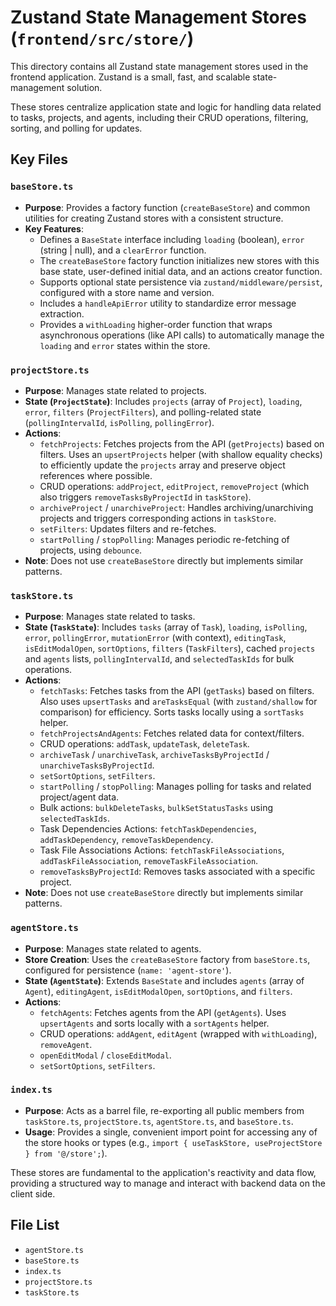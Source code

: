 # Zustand State Management Stores (`frontend/src/store/`)

This directory contains all Zustand state management stores used in the frontend application. Zustand is a small, fast, and scalable state-management solution.

These stores centralize application state and logic for handling data related to tasks, projects, and agents, including their CRUD operations, filtering, sorting, and polling for updates.

## Key Files

### `baseStore.ts`

- **Purpose**: Provides a factory function (`createBaseStore`) and common utilities for creating Zustand stores with a consistent structure.
- **Key Features**:
  - Defines a `BaseState` interface including `loading` (boolean), `error` (string | null), and a `clearError` function.
  - The `createBaseStore` factory function initializes new stores with this base state, user-defined initial data, and an actions creator function.
  - Supports optional state persistence via `zustand/middleware/persist`, configured with a store name and version.
  - Includes a `handleApiError` utility to standardize error message extraction.
  - Provides a `withLoading` higher-order function that wraps asynchronous operations (like API calls) to automatically manage the `loading` and `error` states within the store.

### `projectStore.ts`

- **Purpose**: Manages state related to projects.
- **State (`ProjectState`)**: Includes `projects` (array of `Project`), `loading`, `error`, `filters` (`ProjectFilters`), and polling-related state (`pollingIntervalId`, `isPolling`, `pollingError`).
- **Actions**:
  - `fetchProjects`: Fetches projects from the API (`getProjects`) based on filters. Uses an `upsertProjects` helper (with shallow equality checks) to efficiently update the `projects` array and preserve object references where possible.
  - CRUD operations: `addProject`, `editProject`, `removeProject` (which also triggers `removeTasksByProjectId` in `taskStore`).
  - `archiveProject` / `unarchiveProject`: Handles archiving/unarchiving projects and triggers corresponding actions in `taskStore`.
  - `setFilters`: Updates filters and re-fetches.
  - `startPolling` / `stopPolling`: Manages periodic re-fetching of projects, using `debounce`.
- **Note**: Does not use `createBaseStore` directly but implements similar patterns.

### `taskStore.ts`

- **Purpose**: Manages state related to tasks.
- **State (`TaskState`)**: Includes `tasks` (array of `Task`), `loading`, `isPolling`, `error`, `pollingError`, `mutationError` (with context), `editingTask`, `isEditModalOpen`, `sortOptions`, `filters` (`TaskFilters`), cached `projects` and `agents` lists, `pollingIntervalId`, and `selectedTaskIds` for bulk operations.
- **Actions**:
  - `fetchTasks`: Fetches tasks from the API (`getTasks`) based on filters. Also uses `upsertTasks` and `areTasksEqual` (with `zustand/shallow` for comparison) for efficiency. Sorts tasks locally using a `sortTasks` helper.
  - `fetchProjectsAndAgents`: Fetches related data for context/filters.
  - CRUD operations: `addTask`, `updateTask`, `deleteTask`.
  - `archiveTask` / `unarchiveTask`, `archiveTasksByProjectId` / `unarchiveTasksByProjectId`.
  - `setSortOptions`, `setFilters`.
  - `startPolling` / `stopPolling`: Manages polling for tasks and related project/agent data.
  - Bulk actions: `bulkDeleteTasks`, `bulkSetStatusTasks` using `selectedTaskIds`.
  - Task Dependencies Actions: `fetchTaskDependencies`, `addTaskDependency`, `removeTaskDependency`.
  - Task File Associations Actions: `fetchTaskFileAssociations`, `addTaskFileAssociation`, `removeTaskFileAssociation`.
  - `removeTasksByProjectId`: Removes tasks associated with a specific project.
- **Note**: Does not use `createBaseStore` directly but implements similar patterns.

### `agentStore.ts`

- **Purpose**: Manages state related to agents.
- **Store Creation**: Uses the `createBaseStore` factory from `baseStore.ts`, configured for persistence (`name: 'agent-store'`).
- **State (`AgentState`)**: Extends `BaseState` and includes `agents` (array of `Agent`), `editingAgent`, `isEditModalOpen`, `sortOptions`, and `filters`.
- **Actions**:
  - `fetchAgents`: Fetches agents from the API (`getAgents`). Uses `upsertAgents` and sorts locally with a `sortAgents` helper.
  - CRUD operations: `addAgent`, `editAgent` (wrapped with `withLoading`), `removeAgent`.
  - `openEditModal` / `closeEditModal`.
  - `setSortOptions`, `setFilters`.

### `index.ts`

- **Purpose**: Acts as a barrel file, re-exporting all public members from `taskStore.ts`, `projectStore.ts`, `agentStore.ts`, and `baseStore.ts`.
- **Usage**: Provides a single, convenient import point for accessing any of the store hooks or types (e.g., `import { useTaskStore, useProjectStore } from '@/store';`).

These stores are fundamental to the application's reactivity and data flow, providing a structured way to manage and interact with backend data on the client side.

<!-- File List Start -->
## File List

- `agentStore.ts`
- `baseStore.ts`
- `index.ts`
- `projectStore.ts`
- `taskStore.ts`

<!-- File List End -->
